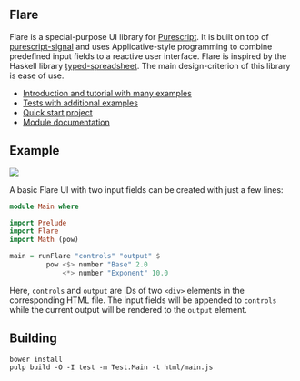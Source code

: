 ## Flare

Flare is a special-purpose UI library for
[Purescript](https://github.com/purescript/purescript). It is built on top
of [purescript-signal](https://github.com/bodil/purescript-signal) and uses
Applicative-style programming to combine predefined input fields to a reactive
user interface. Flare is inspired by the Haskell library
[typed-spreadsheet](https://github.com/Gabriel439/Haskell-Typed-Spreadsheet-Library).
The main design-criterion of this library is ease of use.

- [Introduction and tutorial with many examples](http://david-peter.de/articles/flare/)
- [Tests with additional examples](http://sharkdp.github.io/purescript-flare/)
- [Quick start project](https://github.com/sharkdp/flare-example)
- [Module documentation](http://pursuit.purescript.org/packages/purescript-flare/)


## Example

![](http://i.imgur.com/YTQjTG8.png)

A basic Flare UI with two input fields can be created with just a few lines:

``` purescript
module Main where

import Prelude
import Flare
import Math (pow)

main = runFlare "controls" "output" $
         pow <$> number "Base" 2.0
             <*> number "Exponent" 10.0
```

Here, `controls` and `output` are IDs of two `<div>` elements in the
corresponding HTML file. The input fields will be appended to `controls` while
the current output will be rendered to the `output` element.

## Building
```
bower install
pulp build -O -I test -m Test.Main -t html/main.js
```
